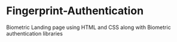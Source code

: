 # Fingerprint-Authentication
Biometric Landing page using HTML and CSS along with Biometric authentication libraries
